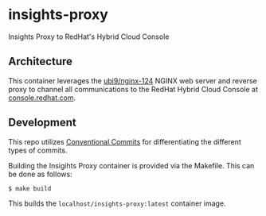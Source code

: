 # insights-proxy
Insights Proxy to RedHat's Hybrid Cloud Console


## Architecture

This container leverages the [ubi9/nginx-124](https://catalog.redhat.com/software/containers/rhel9/nginx-124/657b0584200b5c4483d7e5f4?architecture=amd64&image=6658a67d302d7f34810970fe&container-tabs=overview) NGINX web server and reverse proxy to channel all communications to the RedHat Hybrid Cloud Console at [console.redhat.com](console.redhat.com).

## Development

This repo utilizes [Conventional Commits](https://www.conventionalcommits.org/en/v1.0.0/) for differentiating the different types of commits.

Building the Insigihts Proxy container is provided via the Makefile. This can be done as follows:

```
$ make build
```

This builds the `localhost/insights-proxy:latest` container image.
